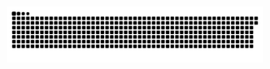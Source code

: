 <picture>
  <source media="(prefers-color-scheme: dark)" srcset="https://raw.githubusercontent.com/MarineHakobyan/MarineHakobyan/d961ca21275a9df653c9b49826d505e690571fe9/github-contribution-grid-snake-dark.svg" />
  <source media="(prefers-color-scheme: light)" srcset="https://raw.githubusercontent.com/MarineHakobyan/MarineHakobyan/d961ca21275a9df653c9b49826d505e690571fe9/github-contribution-grid-snake.svg" />
  <img alt="github-snake" src="https://raw.githubusercontent.com/MarineHakobyan/MarineHakobyan/d961ca21275a9df653c9b49826d505e690571fe9/github-contribution-grid-snake-dark.svg" />
</picture>
